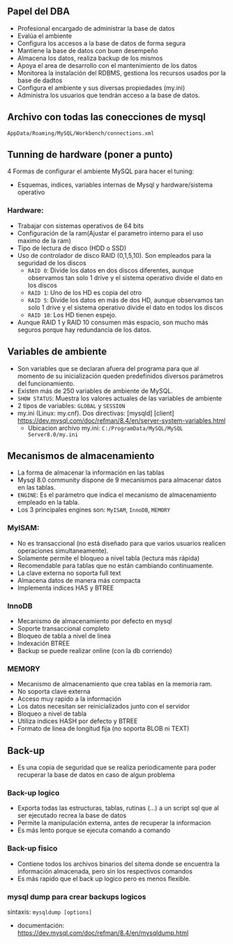 ## Papel del DBA

- Profesional encargado de administrar la base de datos
- Evalúa el ambiente
- Configura los accesos a la base de datos de forma segura
- Mantiene la base de datos con buen desempeño
- Almacena los datos, realiza backup de los mismos
- Apoya el area de desarrollo con el mantenimiento de los datos
- Monitorea la instalación del RDBMS, gestiona los recursos usados por la base de dadtos
- Configura el ambiente y sus diversas propiedades (my.ini)
- Administra los usuarios que tendrán acceso a la base de datos.

## Archivo con todas las conecciones de mysql

`AppData/Roaming/MySQL/Workbench/connections.xml`

## Tunning de hardware (poner a punto)

4 Formas de configurar el ambiente MySQL para hacer el tuning:
- Esquemas, indices, variables internas de Mysql y hardware/sistema operativo

### Hardware:
- Trabajar con sistemas operativos de 64 bits
- Configuración de la ram(Ajustar el parametro interno para el uso maximo de la ram)
- Tipo de lectura de disco (HDD o SSD)
- Uso de controlador de disco RAID (0,1,5,10). Son empleados para la seguridad de los discos
    - `RAID 0`: Divide los datos en dos discos diferentes, aunque observamos tan solo 1 drive y el sistema operativo divide el dato en los discos
    - `RAID 1`: Uno de los HD es copia del otro
    - `RAID 5`: Divide los datos en más de dos HD, aunque observamos tan solo 1 drive y el sistema operativo divide el dato en todos los discos
    - `RAID 10`: Los HD tienen espejo.
- Aunque RAID 1 y RAID 10 consumen más espacio, son mucho más seguros porque hay redundancia de los datos.

## Variables de ambiente

- Son variables que se declaran afuera del programa para que al momento de su inicialización queden predefinidos diversos parámetros del funcionamiento.
- Existen más de 250 variables de ambiente de MySQL.
- `SHOW STATUS`: Muestra los valores actuales de las variables de ambiente
- 2 tipos de variables: `GLOBAL` y `SESSION`
- my.ini (Linux: my.cnf). Dos directivas: [mysqld] [client] https://dev.mysql.com/doc/refman/8.4/en/server-system-variables.html
    - Ubicacion archivo my.ini: `C:/ProgramData/MySQL/MySQL Server8.0/my.ini`

## Mecanismos de almacenamiento
- La forma de almacenar la información en las tablas
- Mysql 8.0 community dispone de 9 mecanismos para almacenar datos en las tablas.
- `ENGINE`: Es el parámetro que indica el mecanismo de almacenamiento empleado en la tabla.
- Los 3 principales engines son: `MyISAM`, `InnoDB`, `MEMORY`

### MyISAM:
- No es transaccional (no está diseñado para que varios usuarios realicen operaciones simultaneamente).
- Solamente permite el bloqueo a nivel tabla (lectura más rápida)
- Recomendable para tablas que no están cambiando continuamente.
- La clave externa no soporta full text
- Almacena datos de manera más compacta
- Implementa indices HAS y BTREE

### InnoDB
- Mecanismo de almacenamiento por defecto en mysql
- Soporte transaccional completo
- Bloqueo de tabla a nivel de linea
- Indexación BTREE
- Backup se puede realizar online (con la db corriendo)


### MEMORY
- Mecanismo de almacenamiento que crea tablas en la memoria ram.
- No soporta clave externa
- Acceso muy rapido a la información
- Los datos necesitan ser reinicializados junto con el servidor
- Bloqueo a nivel de tabla
- Utiliza indices HASH por defecto y BTREE
- Formato de linea de longitud fija (no soporta BLOB ni TEXT)

## Back-up

- Es una copia de seguridad que se realiza periodicamente para poder recuperar la base de datos en caso de algun problema

### Back-up logico
- Exporta todas las estructuras, tablas, rutinas (...) a un script sql que al ser ejecutado recrea la base de datos
- Permite la manipulación externa, antes de recuperar la informacion
- Es más lento porque se ejecuta comando a comando 

### Back-up fisico
- Contiene todos los archivos binarios del sitema donde se encuentra la información almacenada, pero sin los respectivos comandos
- Es más rapido que el back up logico pero es menos flexible.

### mysql dump para crear backups logicos
sintaxis: `mysqldump [options]`
- documentación: https://dev.mysql.com/doc/refman/8.4/en/mysqldump.html

